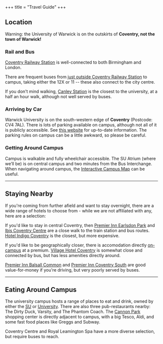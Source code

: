 +++
title = "Travel Guide"
+++

## Location

Warning: the University of Warwick is on the outskirts of **Coventry, not the town of Warwick!**

<div class="whats-on-wrapper">

<div class="content">

### Rail and Bus

[Coventry Railway Station](https://maps.app.goo.gl/ZVKQ3m2a81Uc7mq38) is well-connected to both Birmingham and London. 

There are frequent buses from [just outside Coventry Railway Station](https://goo.gl/maps/YAqPpQXVXqzpKPz76) to campus, taking either the 12X or 11 -- these also connect to the city centre.

If you don't mind walking, [Canley Station](https://maps.app.goo.gl/7eR142uVegZR7f6x8) is the closest to the university, at a half an hour walk, although not well served by buses.

</div>

<div class="content">

### Arriving by Car

Warwick University is on the south-western edge of **Coventry** (Postcode: CV4 7AL). There is lots of parking available on campus, although not all of it is publicly accessible. See [this website](https://warwick.ac.uk/services/carparks/) for up-to-date information. The parking rules on campus can be a little awkward, so please be careful.

### Getting Around Campus

Campus is walkable and fully wheelchair accessible. The SU Atrium (where we’ll be) is on central campus and two minutes from the Bus Interchange. When navigating around campus, the [Interactive Campus Map](https://campus.warwick.ac.uk/search/623c8897421e6f5928c0d2e2) can be useful.

</div>

</div>

<hr>

## Staying Nearby

<div class="whats-on-wrapper">

<div class="content">

If you're coming from further afield and want to stay overnight, there are a wide range of hotels to choose from - while we are not affiliated with any, here are a selection:

If you'd like to stay in central Coventry, then [Premier Inn Earlsdon Park](https://www.premierinn.com/gb/en/hotels/england/west-midlands/coventry/coventry-city-centre-earlsdon-park.html) and [Ibis Coventry Centre](https://all.accor.com/hotel/2793/index.en.shtml) are a close walk to the train station and bus routes. [Hotel Indigo Coventry](https://coventry.hotelindigo.com/) is the closest, but more expensive.

If you'd like to be geographically closer, there is accomodation directly [on-campus](https://warwick.ac.uk/services/conferences/bed-and-breakfast/) at a premium. [Village Hotel Coventry](https://www.village-hotels.co.uk/coventry) is somewhat close and connected by bus, but has less amenities directly around. 

[Premier Inn Balsall Common](https://www.premierinn.com/gb/en/hotels/england/west-midlands/balsall-common/balsall-common-near-nec.html) and [Premier Inn Coventry South](https://www.premierinn.com/gb/en/hotels/england/west-midlands/coventry/coventry-south-a45.html) are good value-for-money if you're driving, but very poorly served by buses.

</div>
</div>

<hr>

## Eating Around Campus

<div class="whats-on-wrapper">
<div class="content">

The university campus hosts a range of places to eat and drink, owned by either the [SU](https://www.warwicksu.com/venues-events/eating-drinking/) or [University](https://warwick.ac.uk/services/retail/openingtimes/). There are also three pub-restaurants nearby: The Dirty Duck, Varsity, and The Phantom Coach. The [Cannon Park](https://www.cannonparkshopping.co.uk/) shopping center is directly adjacent to campus, with a big Tesco, Aldi, and some fast food places like Greggs and Subway.

Coventry Centre and Royal Leamington Spa have a more diverse selection, but require buses to reach.

</div>

</div>
